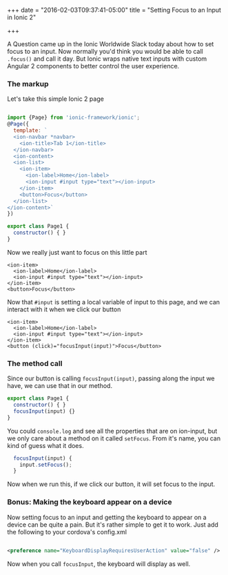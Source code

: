 +++
date = "2016-02-03T09:37:41-05:00"
title = "Setting Focus to an Input in Ionic 2"

+++


A Question came up in the Ionic Worldwide Slack today about how to set focus to an input. Now normally you'd think you would be able to call `.focus()` and call it day. But Ionic wraps native text inputs with custom Angular 2 components to better control the user experience.


### The markup

Let's take this simple Ionic 2 page


```javascript

import {Page} from 'ionic-framework/ionic';
@Page({
  template: `
  <ion-navbar *navbar>
    <ion-title>Tab 1</ion-title>
  </ion-navbar>
  <ion-content>
  <ion-list>
    <ion-item>
      <ion-label>Home</ion-label>
      <ion-input #input type="text"></ion-input>
    </ion-item>
    <button>Focus</button>
  </ion-list>
</ion-content>`
})

export class Page1 {
  constructor() { }
}
```

Now we really just want to focus on this little part

```
<ion-item>
  <ion-label>Home</ion-label>
  <ion-input #input type="text"></ion-input>
</ion-item>
<button>Focus</button>
```

Now that `#input` is setting a local variable of input to this page, and we can interact with it when we click our button


```
<ion-item>
  <ion-label>Home</ion-label>
  <ion-input #input type="text"></ion-input>
</ion-item>
<button (click)="focusInput(input)">Focus</button>
```

### The method call

Since our button is calling `focusInput(input)`, passing along the input we have, we can use that in our method.

```javascript
export class Page1 {
  constructor() { }
  focusInput(input) {}
}
```

You could `console.log` and see all the properties that are on ion-input, but we only care about a method on it called `setFocus`. From it's name, you can kind of guess what it does.

```javascript
  focusInput(input) {
    input.setFocus();
  }
```

Now when we run this, if we click our button, it will set focus to the input.


### Bonus: Making the keyboard appear on a device

Now setting focus to an input and getting the keyboard to appear on a device can be quite a pain. But it's rather simple to get it to work. Just add the following to your cordova's config.xml


```xml

<preference name="KeyboardDisplayRequiresUserAction" value="false" />

```

Now when you call `focusInput`, the keyboard will display as well.

